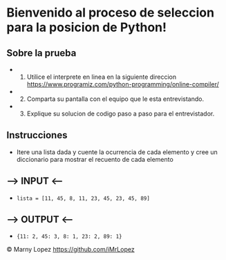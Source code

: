 # Bienvenido al proceso de seleccion para la posicion de Python!

## Sobre la prueba
- 1. Utilice el interprete en linea en la siguiente direccion https://www.programiz.com/python-programming/online-compiler/
- 2. Comparta su pantalla con el equipo que le esta entrevistando.
- 3. Explique su solucion de codigo paso a paso para el entrevistador.

## Instrucciones

- Itere una lista dada y cuente la ocurrencia de cada elemento y cree un diccionario para mostrar el recuento de cada elemento

## --> INPUT <--
- `lista = [11, 45, 8, 11, 23, 45, 23, 45, 89]`

## --> OUTPUT <--
- `{11: 2, 45: 3, 8: 1, 23: 2, 89: 1}`


© Marny Lopez https://github.com/iMrLopez
